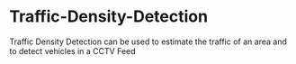 # Traffic-Density-Detection
Traffic Density Detection can be used to estimate the traffic of an area and to detect vehicles in a CCTV Feed
